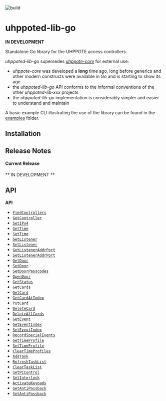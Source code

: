 ![build](https://github.com/uhppoted/uhppoted-lib-go/workflows/build/badge.svg)

# uhppoted-lib-go

**IN DEVELOPMENT**

Standalone Go library for the UHPPOTE access controllers.

_uhppoted-lib-go_ supersedes [_uhppote-core_](https://github.com/uhppoted/uhppote-core) for external use:

- _uhppote-core_ was developed a **long** time ago, long before generics and other modern constructs were available in Go and is 
starting to show its age
- the _uhppoted-lib-go_ API conforms to the informal conventions of the other _uhppoted-lib-xxx_ projects
- the _uhppoted-lib-go_ implementation is considerably simpler and easier to understand and maintain

A basic example CLI illustrating the use of the library can be found in the [examples](https://github.com/uhppoted/uhppoted-lib-go/tree/main/examples)
folder.

## Installation


## Release Notes

#### Current Release

** IN DEVELOPMENT **


## API

**API**

- [`FindControllers`](API.md#findcontrollers)
- [`GetController`](API.md#getcontroller)
- [`SetIPv4`](API.md#setipv4)
- [`GetTime`](API.md#gettime)
- [`SetTime`](API.md#settime)
- [`GetListener`](API.md#getlistener)
- [`SetListener`](API.md#setlistener)
- [`GetListenerAddrPort`](API.md#getlisteneraddrport)
- [`SetListenerAddrPort`](API.md#setlisteneraddrport)
- [`GetDoor`](API.md#getdoor)
- [`SetDoor`](API.md#setdoor)
- [`SetDoorPasscodes`](API.md#setdoorpasscodes)
- [`OpenDoor`](API.md#opendoor)
- [`GetStatus`](API.md#getstatus)
- [`GetCards`](API.md#getcards)
- [`GetCard`](API.md#getcard)
- [`GetCardAtIndex`](API.md#getcardatindex)
- [`PutCard`](API.md#putcard)
- [`DeleteCard`](API.md#deletecard)
- [`DeleteAllCards`](API.md#deleteallcards)
- [`GetEvent`](API.md#getevent)
- [`GetEventIndex`](API.md#geteventindex)
- [`SetEventIndex`](API.md#seteventindex)
- [`RecordSpecialEvents`](API.md#recordspecialevents)
- [`GetTimeProfile`](API.md#gettimeprofile)
- [`SetTimeProfile`](API.md#settimeprofile)
- [`ClearTimeProfiles`](API.md#cleartimeprofiles)
- [`AddTask`](API.md#addtask)
- [`RefreshTaskList`](API.md#refreshtasklist)
- [`ClearTaskList`](API.md#cleartasklist)
- [`SetPCControl`](API.md#setpccontrol)
- [`SetInterlock`](API.md#setinterlock)
- [`ActivateKeypads`](API.md#activatekeypads)
- [`GetAntiPassback`](API.md#getantipassback)
- [`SetAntiPassback`](API.md#setantipassback)
